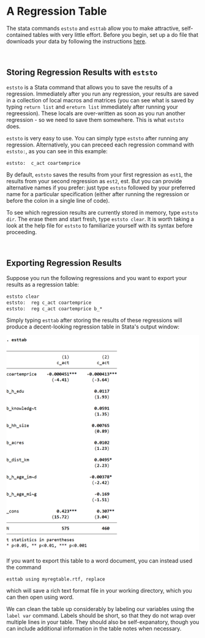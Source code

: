 # A Regression Table

The stata commands `eststo` and `esttab` allow you to make attractive, 
self-contained tables with very little effort.  Before you begin, set up a do file that 
downloads your data by following the instructions [here](https://pjakiela.github.io/stata/making-tables.html).

<br>

## Storing Regression Results with `eststo`

`eststo` is a Stata command that allows you to save the results of a regression.  Immediately after you run 
any regression, your results are saved in a collection of local macros and matrices (you can see what is saved 
by typing `return list` and `ereturn list` immediately after running your regreession).  These locals are 
over-written as soon as you run another regression - so we need to save them somewhere.  This is what `eststo` does.

`eststo` is very easy to use.  You can simply type `eststo` after running any regression.  Alternatively, you can preceed 
each regression command with `eststo:`, as you can see in this example:
```
eststo:  c_act coartemprice
```
By default, `eststo` saves the results from your first regression as `est1`, the results from your second regression 
as `est2`, est.  But you can provide alternative names if you prefer:  just type `eststo` followed by your preferred name 
for a particular specification (either after running the regression or before the colon in a single line of code).

To see which regression results are currently stored in memory, type `eststo dir`.  The erase them and start fresh, 
type `eststo clear`.  It is worth taking a look at the help file for `eststo` to familiarize yourself with its syntax before proceeding.

<br>

## Exporting Regression Results
 
Suppose you run the following regressions and you want to export your results as a regression table:
```
eststo clear
eststo:  reg c_act coartemprice
eststo:  reg c_act coartemprice b_*
```
Simply typing `esttab` after storing the results of these regressions will produce a decent-looking regression table 
in Stata's output window:

![esttab results](esttab1.png)

If you want to export this table to a word document, you can instead used the command 
```
esttab using myregtable.rtf, replace
```
which will save a rich text format file in your working directory, which you can then open using word.

We can clean the table up considerably by labeling our variables using the `label var` command.  Labels 
should be short, so that they do not wrap over multiple lines in your table.  They should also be self-expanatory, 
though you can include additional information in the table notes when necessary.  

